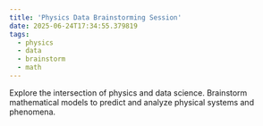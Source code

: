 ```yaml
---
title: 'Physics Data Brainstorming Session'
date: 2025-06-24T17:34:55.379819
tags:
  - physics
  - data
  - brainstorm
  - math
---
```


Explore the intersection of physics and data science. Brainstorm mathematical models to predict and analyze physical systems and phenomena.

